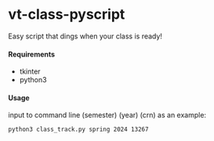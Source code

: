 # vt-class-pyscript

Easy script that dings when your class is ready!

#### Requirements
- tkinter
- python3

#### Usage
input to command line (semester) (year) (crn)
as an example:
```bash
python3 class_track.py spring 2024 13267
```
